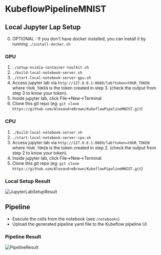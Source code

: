 # KubeflowPipelineMNIST  
## Local Jupyter Lap Setup
0. OPTIONAL : If you don't have docker installed, you can install it by running `./install-docker.sh`
### GPU
1. `./setup-nvidia-container-toolkit.sh`
2. `./build-local-notebook-server.sh`
3. `./start-local-notebook-server-gpu.sh`  
4. Access jupyter lab via `http://127.0.0.1:8889/lab?token=YOUR_TOKEN` where `YOUR_TOKEN` is the token created in step 3. (check the output from step 3 to know your token).
5. Inside jupyter lab, click File->New->Terminal
6. Clone this git repo (eg: `git clone https://github.com/AlexandreBrown/KubeflowPipelineMNIST.git`)
### CPU
1. `./build-local-notebook-server.sh`
2. `./start-local-notebook-server-cpu.sh`
3. Access jupyter lab via `http://127.0.0.1:8889/lab?token=YOUR_TOKEN` where `YOUR_TOKEN` is the token created in step 2. (check the output from step 2 to know your token).    
4. Inside jupyter lab, click File->New->Terminal
5. Clone this git repo (eg: `git clone https://github.com/AlexandreBrown/KubeflowPipelineMNIST.git`)
### Local Setup Result
![JupyterLabSetupResult](https://i.ibb.co/DtLWvRn/jupyter-lab.png)  
  
## Pipeline  
- Execute the cells from the notebook (see `/notebooks`)
- Upload the generated pipeline yaml file to the Kubeflow pipeline UI
### Pipeline Result  
![PipelineResult](https://i.ibb.co/mB6r2HD/pipeline-result.png)  

